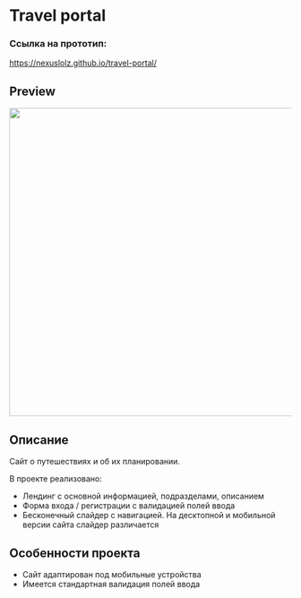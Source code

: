 # Travel portal

### Ссылка на прототип:
https://nexuslolz.github.io/travel-portal/

## Preview

<img src='img/travel.gif' width='550'>

## Описание

Сайт о путешествиях и об их планировании.

В проекте реализовано:
- Лендинг с основной информацией, подразделами, описанием
- Форма входа / регистрации с валидацией полей ввода
- Бесконечный слайдер с навигацией. На десктопной и мобильной версии сайта слайдер различается

## Особенности проекта

- Сайт адаптирован под мобильные устройства
- Имеется стандартная валидация полей ввода
